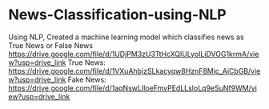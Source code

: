 # News-Classification-using-NLP
Using NLP, Created a machine learning model which classifies news as True News or False News
https://drive.google.com/file/d/1UDjPM3zU3TtHcXQlULyoILiDVOG1krmA/view?usp=drive_link 
True News: https://drive.google.com/file/d/1VXuAhbjzSLkacyqw8HznF8Mic_AiCbGB/view?usp=drive_link
Fake News: https://drive.google.com/file/d/1aqNswLIloeFmvPEdLLsloLq9eSuNf9WM/view?usp=drive_link
